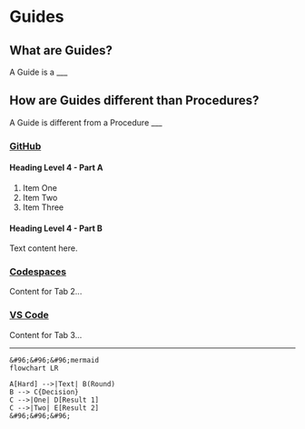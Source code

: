 # Guides

## What are Guides?
A Guide is a ___

## How are Guides different than Procedures?
A Guide is different from a Procedure ___

### [GitHub](#tab/github)

#### Heading Level 4 - Part A

1. Item One
2. Item Two
3. Item Three

#### Heading Level 4 - Part B

Text content here.

### [Codespaces](#tab/codespaces)

Content for Tab 2...

### [VS Code](#tab/vscode)

Content for Tab 3...

---

```text
&#96;&#96;&#96;mermaid
flowchart LR

A[Hard] -->|Text| B(Round)
B --> C{Decision}
C -->|One| D[Result 1]
C -->|Two| E[Result 2]
&#96;&#96;&#96;
```
